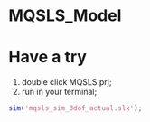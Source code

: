 # MQSLS_Model

# Have a try
1. double click MQSLS.prj;
2. run in your terminal;
```matlab
sim('mqsls_sim_3dof_actual.slx');
```